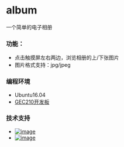 # album
一个简单的电子相册

### 功能：
* 点击触摸屏左右两边，浏览相册的上/下张图片
* 图片格式支持：jpg/jpeg


### 编程环境
* Ubuntu16.04
* [GEC210开发板](https://item.taobao.com/item.htm?spm=a1z10.1-c.w5003-6427619857.1.45ee61bboSErWr&id=38029903389&scene=taobao_shop)

### 技术支持
* <a href="https://weidian.com/?userid=260920190">![image](https://github.com/vincent040/lab/blob/master/res/weidian.jpg?raw=true)
* <a href="//shang.qq.com/wpa/qunwpa?idkey=bc2c3338276a40ac72131230ad041a00c60a2fe45172ab6b9a93fea44cf0e6fa">![image](https://github.com/vincent040/lab/blob/master/res/QQ_qun.png?raw=true) 
